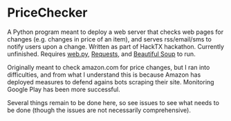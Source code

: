 PriceChecker
============

A Python program meant to deploy a web server that checks web pages for changes (e.g. changes in price of an item), and serves rss/email/sms to notify users upon a change. Written as part of HackTX hackathon. Currently unfinished. Requires [web.py](http://webpy.org/), [Requests](http://docs.python-requests.org/en/latest/), and [Beautiful Soup](http://www.crummy.com/software/BeautifulSoup/) to run.

Originally meant to check amazon.com for price changes, but I ran into difficulties, and from what I understand this is because Amazon has deployed measures to defend agains bots scraping their site. Monitoring Google Play has been more successful.

Several things remain to be done here, so see issues to see what needs to be done (though the issues are not necessarily comprehensive). 

